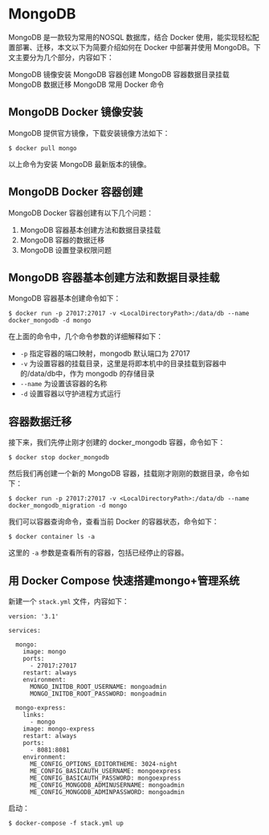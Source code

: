 # MongoDB

MongoDB 是一款较为常用的NOSQL 数据库，结合 Docker 使用，能实现轻松配置部署、迁移，本文以下为简要介绍如何在 Docker 中部署并使用 MongoDB。下文主要分为几个部分，内容如下：

MongoDB 镜像安装
MongoDB 容器创建
MongoDB 容器数据目录挂载
MongoDB 数据迁移
MongoDB 常用 Docker 命令

## MongoDB Docker 镜像安装

MongoDB 提供官方镜像，下载安装镜像方法如下：

```
$ docker pull mongo
```

以上命令为安装 MongoDB 最新版本的镜像。

## MongoDB Docker 容器创建

MongoDB Docker 容器创建有以下几个问题：
1. MongoDB 容器基本创建方法和数据目录挂载
2. MongoDB 容器的数据迁移
3. MongoDB 设置登录权限问题

## MongoDB 容器基本创建方法和数据目录挂载

MongoDB 容器基本创建命令如下：

```
$ docker run -p 27017:27017 -v <LocalDirectoryPath>:/data/db --name docker_mongodb -d mongo
```

在上面的命令中，几个命令参数的详细解释如下：

- ``-p`` 指定容器的端口映射，mongodb 默认端口为 27017
- ``-v`` 为设置容器的挂载目录，这里是将<LocalDirectoryPath>即本机中的目录挂载到容器中的/data/db中，作为 mongodb 的存储目录
- ``--name`` 为设置该容器的名称
- ``-d`` 设置容器以守护进程方式运行

## 容器数据迁移

接下来，我们先停止刚才创建的 docker_mongodb 容器，命令如下：

```
$ docker stop docker_mongodb
```

然后我们再创建一个新的 MongoDB 容器，挂载刚才刚刚的数据目录，命令如下：

```
$ docker run -p 27017:27017 -v <LocalDirectoryPath>:/data/db --name docker_mongodb_migration -d mongo
```

我们可以容器查询命令，查看当前 Docker 的容器状态，命令如下：

```
$ docker container ls -a
```

这里的 ``-a`` 参数是查看所有的容器，包括已经停止的容器。

## 用 Docker Compose 快速搭建mongo+管理系统

新建一个 ``stack.yml`` 文件，内容如下：

```
version: '3.1'

services:

  mongo:
    image: mongo
    ports:
      - 27017:27017
    restart: always
    environment:
      MONGO_INITDB_ROOT_USERNAME: mongoadmin
      MONGO_INITDB_ROOT_PASSWORD: mongoadmin

  mongo-express:
    links:
      - mongo
    image: mongo-express
    restart: always
    ports:
      - 8081:8081
    environment:
      ME_CONFIG_OPTIONS_EDITORTHEME: 3024-night
      ME_CONFIG_BASICAUTH_USERNAME: mongoexpress
      ME_CONFIG_BASICAUTH_PASSWORD: mongoexpress
      ME_CONFIG_MONGODB_ADMINUSERNAME: mongoadmin
      ME_CONFIG_MONGODB_ADMINPASSWORD: mongoadmin
```

启动：

```
$ docker-compose -f stack.yml up
```
